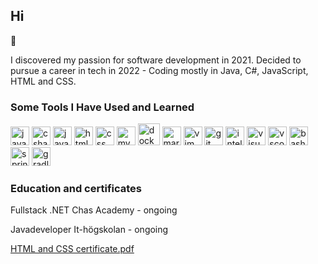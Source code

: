 <h2>Hi</h2> 👋

I discovered my passion for software development in 2021. Decided to pursue a career in tech in 2022 - Coding mostly in Java, C#, JavaScript, HTML and CSS. 

<h3>Some Tools I Have Used and Learned</h3>
<p align="left"> 
<img src="https://cdn.jsdelivr.net/gh/devicons/devicon/icons/java/java-original.svg" alt="java" width="30" height="30"/> 
<img src="https://cdn.jsdelivr.net/gh/devicons/devicon/icons/csharp/csharp-original.svg" alt="csharp" width="30" height="30"/> 
<img src="https://cdn.jsdelivr.net/gh/devicons/devicon/icons/javascript/javascript-original.svg" alt="javascript" width="30" height="30"/>
<img src="https://cdn.jsdelivr.net/gh/devicons/devicon/icons/html5/html5-original.svg" alt="html" width="30" height="30"/>
  <img src="https://cdn.jsdelivr.net/gh/devicons/devicon/icons/css3/css3-original.svg" alt="css" width="30" height="30"/>
  <img src="https://cdn.jsdelivr.net/gh/devicons/devicon/icons/mysql/mysql-original.svg" alt="mysql" width="30" height="30"/>
  <img src="https://cdn.jsdelivr.net/gh/devicons/devicon/icons/docker/docker-original.svg" alt="docker" width="35" height="35"/>
  <img src="https://cdn.jsdelivr.net/gh/devicons/devicon/icons/markdown/markdown-original.svg" alt="markdown" width="30" height="30"/>
  <img src="https://cdn.jsdelivr.net/gh/devicons/devicon/icons/vim/vim-original.svg" alt="vim" width="30" height="30"/>
   <img src="https://cdn.jsdelivr.net/gh/devicons/devicon/icons/git/git-original.svg" alt="git" width="30" height="30"/>
    <img src="https://cdn.jsdelivr.net/gh/devicons/devicon/icons/intellij/intellij-original.svg" alt="intellij" width="30" height="30"/>
  <img src="https://cdn.jsdelivr.net/gh/devicons/devicon/icons/visualstudio/visualstudio-plain.svg" alt="visual-studio" width="30" height="30"/>
  <img src="https://cdn.jsdelivr.net/gh/devicons/devicon/icons/vscode/vscode-original-wordmark.svg" alt="vscode" width="30" height="30"/>
<img src="https://cdn.jsdelivr.net/gh/devicons/devicon/icons/bash/bash-original.svg" alt="bash" width="30" height="30"/>
  <img src="https://cdn.jsdelivr.net/gh/devicons/devicon/icons/spring/spring-original.svg" alt="spring" width="30" height="30"/>
  <img src="https://cdn.jsdelivr.net/gh/devicons/devicon/icons/gradle/gradle-plain.svg" alt="gradle" width="30" height="30"/>
  <p/>
  
  
  
  
<h3>Education and certificates</h3>
<p>Fullstack .NET Chas Academy - ongoing<p/>
<p>Javadeveloper It-högskolan - ongoing<p/>

[HTML and CSS certificate.pdf](https://github.com/AnnaAxelsson051/AnnaAxelsson051/files/10249261/HTML.and.CSS.certificate.pdf)


